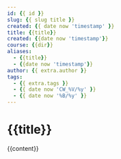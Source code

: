 ```yaml
---
id: {{ id }}
slug: {{ slug title }}
created: {{ date now 'timestamp' }}
title: {{title}}
created: {{date now 'timestamp'}}
course: {{dir}}
aliases:
  - {{title}}
  - {{date now 'timestamp'}}
author: {{ extra.author }}
tags:
  - {{ extra.tags }}
  - {{ date now 'CW_%V/%y' }}
  - {{ date now '%B/%y' }}
---
```


# {{title}}

{{content}}

<!-- ## Links -->

